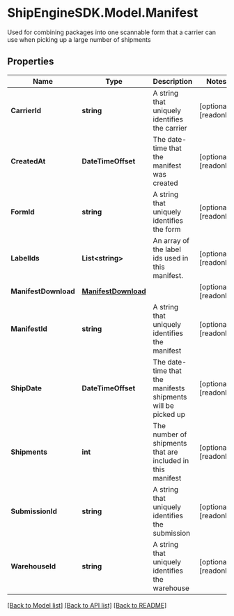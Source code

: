 # ShipEngineSDK.Model.Manifest
Used for combining packages into one scannable form that a carrier can use when picking up a large  number of shipments 

## Properties

Name | Type | Description | Notes
------------ | ------------- | ------------- | -------------
**CarrierId** | **string** | A string that uniquely identifies the carrier | [optional] [readonly] 
**CreatedAt** | **DateTimeOffset** | The date-time that the manifest was created | [optional] [readonly] 
**FormId** | **string** | A string that uniquely identifies the form | [optional] [readonly] 
**LabelIds** | **List&lt;string&gt;** | An array of the label ids used in this manifest. | [optional] [readonly] 
**ManifestDownload** | [**ManifestDownload**](ManifestDownload.md) |  | [optional] [readonly] 
**ManifestId** | **string** | A string that uniquely identifies the manifest | [optional] [readonly] 
**ShipDate** | **DateTimeOffset** | The date-time that the manifests shipments will be picked up | [optional] [readonly] 
**Shipments** | **int** | The number of shipments that are included in this manifest | [optional] [readonly] 
**SubmissionId** | **string** | A string that uniquely identifies the submission | [optional] [readonly] 
**WarehouseId** | **string** | A string that uniquely identifies the warehouse | [optional] [readonly] 

[[Back to Model list]](../../README.md#documentation-for-models) [[Back to API list]](../../README.md#documentation-for-api-endpoints) [[Back to README]](../../README.md)

